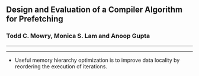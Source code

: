 ## Design and Evaluation of a Compiler Algorithm for Prefetching
### Todd C. Mowry, Monica S. Lam and Anoop Gupta

---
---

<!-- ## Abstract
[]: # Path: sw_prefetch.md
[]: # Compare this snippet from info.md:
[]: # ## Guidelines to follow
[]: # - Prefetch timing is important. The data should be in the cache by the time it is accessed, but without a delay that would allow other data to displace it before it is used. 
[]: # - Using prefetches that are too speculative can have negative effects, because there are costs(wasting bandwidth, additional conflict misses, increasead number of instructions) associated with data prefetch instructions.
[]: # - Prefetching data that is already in the cache increases overhead without providing any benefit -->

- Useful memory hierarchy optimization is to improve data locality by reordering the execution of iterations. 